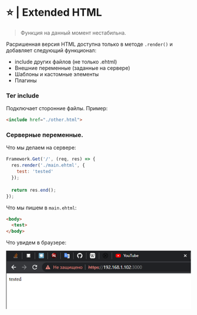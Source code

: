 # ⭐ | Extended HTML

> Функция на данный момент нестабильна.

Расришенная версия HTML доступна только в методе `.render()` и добавляет следующий функционал:

- include других файлов (не только .ehtml)
- Внешние переменные (заданные на сервере)
- Шаблоны и кастомные элементы
- Плагины

### Тег include

Подключает сторонние файлы. Пример:

```html
<include href="./other.html">
```
### Серверные переменные.

Что мы делаем на сервере:

```js
Framework.Get('/', (req, res) => {
  res.render('./main.ehtml', {
    test: 'tested'
  });
  
  return res.end();
});
```

Что мы пишем в `main.ehtml`:

```html
<body>
  <test>
</body>
```

Что увидем в браузере:

<img src="https://github.com/UndevSoftware/UndevEngine/blob/main/IMAGES/Variables%20Demo.png">
